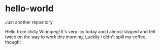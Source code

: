 # hello-world
Just another repository

Hello from chilly Winnipeg! It's very icy today and I almost slipped and fell twice on the way to work this morning. Luckily I didn't spill my coffee, though!
